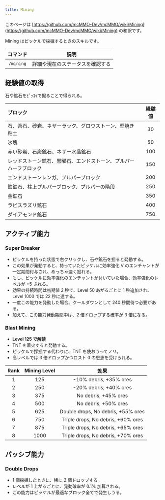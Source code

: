 ```yaml
---
title: Mining
---
```


このページは [https://github.com/mcMMO-Dev/mcMMO/wiki/Mining](https://github.com/mcMMO-Dev/mcMMO/wiki/Mining) の和訳です。

Mining はピッケルで採掘するときのスキルです。

|コマンド|説明|
|:------:|:--:|
|`/mining`|詳細や現在のステータスを確認する|

## 経験値の取得
石や鉱石をﾋﾟｯｺｩで掘ることで得られる。

|       ブロック       | 経験値 |
|:---------------------|:------:|
石、苔石、砂岩、ネザーラック、グロウストーン、堅焼き粘土 |  30
氷塊 |  50
赤い砂岩、石炭鉱石、ネザー水晶鉱石 | 100
レッドストーン鉱石、黒曜石、エンドストーン、プルパーハーフブロック | 150
エンドストーンレンガ、プルパーブロック | 200
鉄鉱石、柱上プルパーブロック、プルパーの階段 | 250
金鉱石 | 350
ラピスラズリ鉱石 | 400
ダイアモンド鉱石 | 750

## アクティブ能力

### Super Breaker
  * ピッケルを持った状態で右クリックし、石や鉱石を掘ると発動する。
  * この効果が発動すると、持っていたピッケルに効率強化 V のエンチャントが一定期間付与され、めっちゃ速く掘れる。
  * もし、ピッケルに効率強化のエンチャントが付いていた場合、効率強化のレベルが +5 される。
  * 効果の持続時間は初期値 2 秒で、Level 50 あがるごとに 1 秒追加され、Level 1000 では 22 秒に達する。
  * 一度この能力を発動した場合、クールダウンとして 240 秒間待つ必要がある。
  * 加えて、この能力発動期間中は、2 倍ドロップする確率が 3 倍になる。

### Blast Mining
  * **Level 125 で解禁**
  * TNT を着火すると発動する。
  * ピッケルで採掘する代わりに、TNT を使おうってノリ。
  * 高レベルでは 3 倍ドロップかつロスト 0 の恩恵を受けられる。

| Rank | Mining Level | 効果 |
|:----:|:------------:|:----:|
|  1   |     125      | -10% debris, +35% ores
|  2   |     250      | -20% debris, +40% ores
|  3   |     375      | No debris, +45% ores
|  4   |     500      | No debris, +50% ores
|  5   |     625      | Double drops, No debris, +55% ores
|  6   |     750      | Triple drops, No debris, +60% ores
|  7   |     875      | Triple drops, No debris, +65% ores
|  8   |     1000     | Triple drops, No debris, +70% ores


## パッシブ能力

### Double Drops
  * 1 個採掘したときに、稀に 2 個ドロップする。
  * レベルが 1 上がるごとに、発動確率が 0.1% 加算される。
  * この能力はピッケルが最適なブロック全てで発生しうる。

